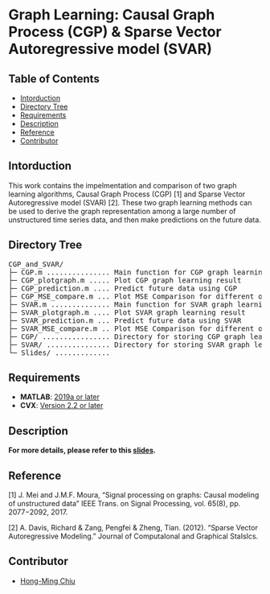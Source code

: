 # Graph Learning: Causal Graph Process (CGP) & Sparse Vector Autoregressive model (SVAR)

## Table of Contents
* [Intorduction](#intorduction)
* [Directory Tree](#directory-tree)
* [Requirements](#requirements)
* [Description](#description)
* [Reference](#reference)
* [Contributor](#contributor)

## Intorduction
This work contains the impelmentation and comparison of two graph learning algorithms, Causal Graph Process (CGP) [1] and Sparse Vector Autoregressive model (SVAR) [2]. These two graph learning methods can be used to derive the graph representation among a large number of unstructured time series data, and then make predictions on the future data.

## Directory Tree
<pre>
CGP_and_SVAR/
├─ CGP.m ............... Main function for CGP graph learning
├─ CGP_plotgraph.m ..... Plot CGP graph learning result
├─ CGP_prediction.m .... Predict future data using CGP
├─ CGP_MSE_compare.m ... Plot MSE Comparison for different orders of CGP
├─ SVAR.m .............. Main function for SVAR graph learning
├─ SVAR_plotgraph.m .... Plot SVAR graph learning result
├─ SVAR_prediction.m ... Predict future data using SVAR
├─ SVAR_MSE_compare.m .. Plot MSE Comparison for different orders of SVAR
├─ CGP/ ................ Directory for storing CGP graph learning data
├─ SVAR/ ............... Directory for storing SVAR graph learning data
└─ Slides/ ............. 
</pre>

## Requirements
- **MATLAB**: [2019a or later](https://www.mathworks.com/products/matlab.html)
- **CVX**: [Version 2.2 or later](http://cvxr.com/cvx/)

## Description
**For more details, please refer to this [slides](https://github.com/Hong-Ming/CGP_and_SVAR/blob/main/Slides/cgp_and_svar.pdf).**

## Reference
[1] J. Mei and J.M.F. Moura, “Signal processing on graphs: Causal modeling of unstructured data” IEEE Trans. on
Signal Processing, vol. 65(8), pp. 2077−2092, 2017.

[2] A. Davis, Richard & Zang, Pengfei & Zheng, Tian. (2012). “Sparse Vector Autoregressive Modeling.” Journal of
ComputaIonal and Graphical StaIsIcs.

## Contributor
- [Hong-Ming Chiu](https://hong-ming.github.io/)